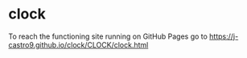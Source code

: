 # clock
To reach the functioning site running on GitHub Pages go to https://j-castro9.github.io/clock/CLOCK/clock.html
